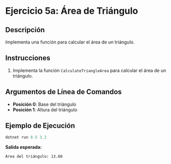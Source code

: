 # Ejercicio 5a: Área de Triángulo

## Descripción
Implementa una función para calcular el área de un triángulo.

## Instrucciones
1. Implementa la función `CalculateTriangleArea` para calcular el área de un triángulo.

## Argumentos de Línea de Comandos
- **Posición 0**: Base del triángulo
- **Posición 1**: Altura del triángulo

## Ejemplo de Ejecución

```powershell
dotnet run 8.5 3.2
```
**Salida esperada:**
```
Área del triángulo: 13.60
```
